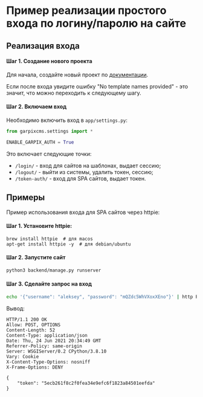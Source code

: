# Пример реализации простого входа по логину/паролю на сайте

## Реализация входа

#### Шаг 1. Создание нового проекта

Для начала, создайте новый проект по [документации](install_new_project.md).

Если после входа увидите ошибку "No template names provided" - это значит, что можно переходить к следующему шагу.

#### Шаг 2. Включаем вход

Необходимо включить вход в `app/settings.py`:

```python
from garpixcms.settings import *

ENABLE_GARPIX_AUTH = True

```

Это включает следующие точки:

* `/login/` - вход для сайтов на шаблонах, выдает сессию;
* `/logout/` - выйти из системы, удалить токен, сессию;
* `/token-auth/` - вход для SPA сайтов, выдает токен.

## Примеры

Пример использования входа для SPA сайтов через httpie:

#### Шаг 1. Установите httpie:

```
brew install httpie  # для macos
apt-get install httpie -y  # для debian/ubuntu
```

#### Шаг 2. Запустите сайт

```bash
python3 backend/manage.py runserver
```

#### Шаг 3. Сделайте запрос на вход

```bash
echo '{"username": "aleksey", "password": "mQZdc5WhVXoxXEno"}' | http POST 'http://localhost:8000/token-auth/'
```

Вывод:

```
HTTP/1.1 200 OK
Allow: POST, OPTIONS
Content-Length: 52
Content-Type: application/json
Date: Thu, 24 Jun 2021 20:34:49 GMT
Referrer-Policy: same-origin
Server: WSGIServer/0.2 CPython/3.8.10
Vary: Cookie
X-Content-Type-Options: nosniff
X-Frame-Options: DENY

{
    "token": "5ecb261f8c2f0fea34e9efc6f1823a84501eefda"
}

```

